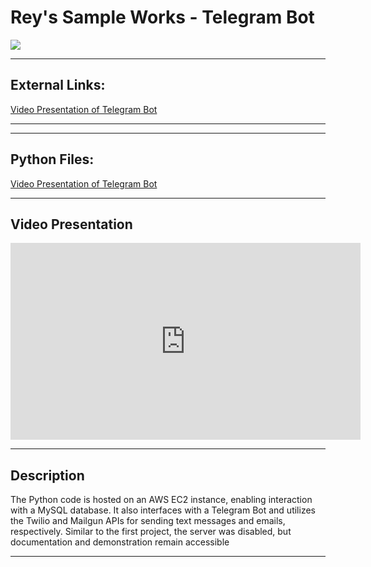 # Rey's Sample Works - Telegram Bot

<a href=""><img src="https://img.shields.io/badge/HOME%20GitHub-0068cb" /></a>

---
## External Links:
[Video Presentation of Telegram Bot](https://youtu.be/oOTjHrp3N9Q?si=cSKsMoEcS6Ra8hM_)

---
---
## Python Files:
[Video Presentation of Telegram Bot](https://youtu.be/oOTjHrp3N9Q?si=cSKsMoEcS6Ra8hM_)

---

## Video Presentation

<iframe width="560" height="315" src="https://www.youtube.com/embed/oOTjHrp3N9Q?si=QUy08Qm3Oh_w_7ZI" title="YouTube video player" frameborder="0" allow="accelerometer; autoplay; clipboard-write; encrypted-media; gyroscope; picture-in-picture; web-share" referrerpolicy="strict-origin-when-cross-origin" allowfullscreen></iframe>

---
## Description
The Python code is hosted on an AWS EC2 instance, enabling interaction with a MySQL database. It also interfaces with a Telegram Bot and utilizes the Twilio and Mailgun APIs for sending text messages and emails, respectively. Similar to the first project, the server was disabled, but documentation and demonstration remain accessible

---
